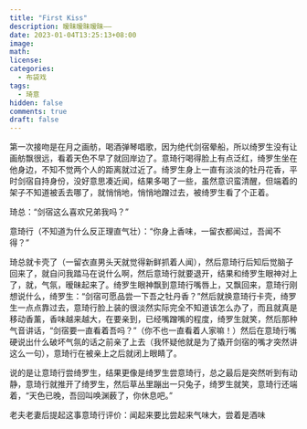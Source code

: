 ```yaml
---
title: "First Kiss"
description: 暧昧暧昧暧昧——
date: 2023-01-04T13:25:13+08:00
image: 
math: 
license: 
categories:
  - 布袋戏
tags:
  - 琦意
hidden: false
comments: true
draft: false
---
```


第一次接吻是在月之画舫，喝酒弹琴唱歌，因为绝代剑宿晕船，所以绮罗生没有让画舫飘很远，看着天色不早了就回岸边了。意琦行喝得脸上有点泛红，绮罗生坐在他身边，不知不觉两个人的距离就过近了。绮罗生身上一直有淡淡的牡丹花香，平时剑宿自持身份，没好意思凑近闻，结果多喝了一些，虽然意识蛮清醒，但端着的架子不知道被丢去哪了，就悄悄地，悄悄地蹭过去，被绮罗生看了个正着。

琦总：“剑宿这么喜欢兄弟我吗？”

意琦行（不知道为什么反正理直气壮）：“你身上香味，一留衣都闻过，吾闻不得？”

琦总就卡壳了（一留衣直男头天就觉得新鲜抓着人闻），然后意琦行后知后觉脑子回来了，就自问我踏马在说什么啊，然后意琦行就要退开，结果和绮罗生眼神对上了，就，气氛，暧昧起来了。绮罗生眼神飘到意琦行嘴唇上，又飘回来，意琦行刚想说什么，绮罗生：“剑宿可愿品尝一下吾之牡丹香？”然后就换意琦行卡壳，绮罗生一点点靠过去，意琦行脸上装的很淡然实际完全不知道该怎么办了，而且就真是移动香薰，香味越来越大，在要亲到，已经嘴蹭嘴的程度，绮罗生就笑，然后那种气音讲话，“剑宿要一直看着吾吗？”（你不也一直看着人家嘛！）然后在意琦行嘴硬说出什么破坏气氛的话之前亲了上去（我怀疑他就是为了撬开剑宿的嘴才突然讲这么一句），意琦行在被亲上之后就闭上眼睛了。

说的是让意琦行尝绮罗生，结果更像是绮罗生尝意琦行，总之最后是突然听到有动静，意琦行就推开了绮罗生，然后草丛里蹦出一只兔子，绮罗生就笑，意琦行还端着，“天色已晚，吾回叫唤渊薮了，你休息吧。”

老夫老妻后提起这事意琦行评价：闻起来要比尝起来气味大，尝着是酒味
